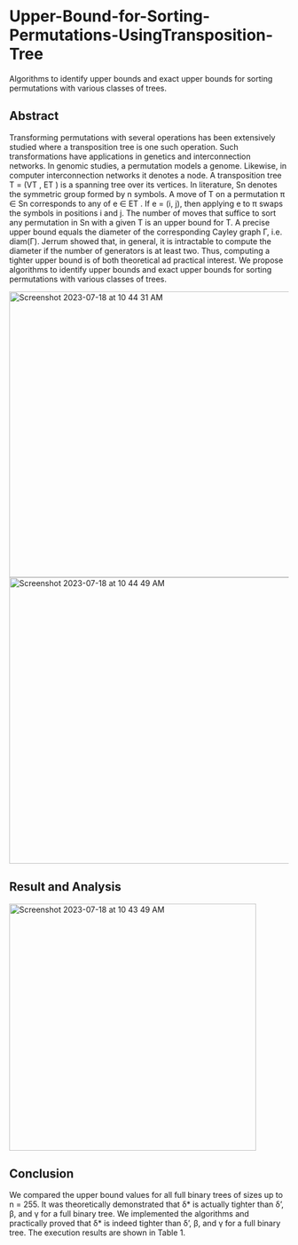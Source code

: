 # Upper-Bound-for-Sorting-Permutations-UsingTransposition-Tree
Algorithms to identify upper bounds and exact upper bounds for sorting permutations with various classes of trees.

## Abstract
Transforming permutations with several operations has been extensively studied where a transposition tree is one such operation. Such transformations have applications in genetics and interconnection networks. In genomic studies, a permutation models a genome. Likewise, in computer interconnection networks it denotes a node. A transposition tree T = (VT , ET ) is a spanning tree over its vertices. In literature, Sn denotes the symmetric group formed by n symbols. A move of T on a permutation π ∈ Sn corresponds to any of e ∈ ET . If e = (i, j), then applying e to π swaps the symbols in positions i and j. The number of moves that suffice to sort any permutation in Sn with a given T is an upper bound for T. A precise upper bound equals the diameter of the corresponding Cayley graph Γ, i.e. diam(Γ). Jerrum showed that, in general, it is intractable to compute the diameter if the number of generators is at least two. Thus, computing a tighter upper bound is of both theoretical ad practical interest. We propose algorithms to identify upper bounds and exact upper bounds for sorting permutations with various classes of trees.


<img width="515" alt="Screenshot 2023-07-18 at 10 44 31 AM" src="https://github.com/Arunodhai/Upper-Bound-for-Sorting-Permutations-UsingTransposition-Tree/assets/60264218/f6507f49-31b2-41b4-94d1-9ed8ee4db25e">
<img width="516" alt="Screenshot 2023-07-18 at 10 44 49 AM" src="https://github.com/Arunodhai/Upper-Bound-for-Sorting-Permutations-UsingTransposition-Tree/assets/60264218/0ae72656-2501-4f15-a985-0afa45f79538">

## Result and Analysis
<img width="445" alt="Screenshot 2023-07-18 at 10 43 49 AM" src="https://github.com/Arunodhai/Upper-Bound-for-Sorting-Permutations-UsingTransposition-Tree/assets/60264218/e5b1fd1c-81de-41a9-90c2-5ca5dc080a50">

## Conclusion
We compared the upper bound values for all full binary trees of sizes up to n = 255. It was theoretically demonstrated that δ* is actually tighter than δ’, β, and γ for a full binary tree. We implemented the algorithms and practically proved that δ* is indeed tighter than δ’, β, and γ for a full binary tree. The execution results are shown in Table 1.
